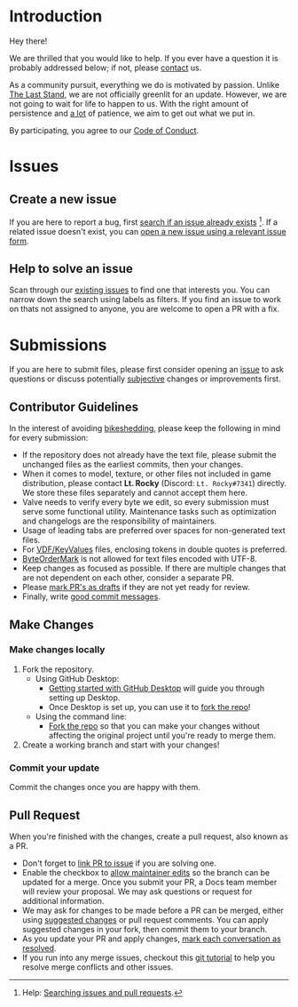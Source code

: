 # Introduction

Hey there!

We are thrilled that you would like to help. If you ever have a question it is probably addressed below; if not, please [contact](/CODE_OF_CONDUCT.md#Contact) us.

As a community pursuit, everything we do is motivated by passion. Unlike [The Last Stand](https://www.l4d.com/laststand/), we are not officially greenlit for an update. However, we are not going to wait for life to happen to us. With the right amount of persistence and [a lot](https://developer.valvesoftware.com/wiki/Valve_Time) of patience, we aim to get out what we put in.

By participating, you agree to our [Code of Conduct](/CODE_OF_CONDUCT.md).

# Issues

## Create a new issue
If you are here to report a bug, first [search if an issue already exists](https://github.com/Tsuey/L4D2-Community-Update/issues?q=is%3Aopen) [^1]. If a related issue doesn't exist, you can [open a new issue using a relevant issue form](https://github.com/Tsuey/L4D2-Community-Update/issues/new).

## Help to solve an issue
Scan through our [existing issues](https://github.com/Tsuey/L4D2-Community-Update/issues?q=is%3Aopen) to find one that interests you. You can narrow down the search using labels as filters. If you find an issue to work on thats not assigned to anyone, you are welcome to open a PR with a fix.

# Submissions

If you are here to submit files, please first consider opening an [issue](https://github.com/Tsuey/L4D2-Community-Update/issues) to ask questions or discuss potentially [subjective](https://en.wikipedia.org/wiki/Subjective) changes or improvements first.

## Contributor Guidelines
In the interest of avoiding [bikeshedding](https://docs.freebsd.org/en/books/faq/#bikeshed-painting), please keep the following in mind for every submission:

- If the repository does not already have the text file, please submit the unchanged files as the earliest commits, then your changes.
- When it comes to model, texture, or other files not included in game distribution, please contact **Lt. Rocky** (Discord: `Lt. Rocky#7341`) directly. We store these files separately and cannot accept them here.
- Valve needs to verify every byte we edit, so every submission must serve some functional utility. Maintenance tasks such as optimization and changelogs are the responsibility of maintainers.
- Usage of leading tabs are preferred over spaces for non-generated text files.
- For [VDF/KeyValues](https://developer.valvesoftware.com/wiki/KeyValues) files, enclosing tokens in double quotes is preferred.
- [ByteOrderMark](https://en.wikipedia.org/wiki/Byte_order_mark#UTF-8) is not allowed for text files encoded with UTF-8.
- Keep changes as focused as possible. If there are multiple changes that are not dependent on each other, consider a separate PR.
- Please [mark PR's as drafts](https://docs.github.com/en/pull-requests/collaborating-with-pull-requests/proposing-changes-to-your-work-with-pull-requests/changing-the-stage-of-a-pull-request) if they are not yet ready for review.
- Finally, write [good commit messages](http://tbaggery.com/2008/04/19/a-note-about-git-commit-messages.html).

## Make Changes
### Make changes locally
1. Fork the repository.
   - Using GitHub Desktop:
     - [Getting started with GitHub Desktop](https://docs.github.com/en/desktop/installing-and-configuring-github-desktop/getting-started-with-github-desktop) will guide you through setting up Desktop.
     - Once Desktop is set up, you can use it to [fork the repo](https://docs.github.com/en/desktop/contributing-and-collaborating-using-github-desktop/cloning-and-forking-repositories-from-github-desktop)!
   - Using the command line:
     - [Fork the repo](https://docs.github.com/en/github/getting-started-with-github/fork-a-repo#fork-an-example-repository) so that you can make your changes without affecting the original project until you're ready to merge them.
2. Create a working branch and start with your changes!
### Commit your update
Commit the changes once you are happy with them.

## Pull Request
When you're finished with the changes, create a pull request, also known as a PR.

- Don't forget to [link PR to issue](https://docs.github.com/en/issues/tracking-your-work-with-issues/linking-a-pull-request-to-an-issue) if you are solving one.
- Enable the checkbox to [allow maintainer edits](https://docs.github.com/en/github/collaborating-with-issues-and-pull-requests/allowing-changes-to-a-pull-request-branch-created-from-a-fork) so the branch can be updated for a merge. Once you submit your PR, a Docs team member will review your proposal. We may ask questions or request for additional information.
- We may ask for changes to be made before a PR can be merged, either using [suggested changes](https://docs.github.com/en/github/collaborating-with-issues-and-pull-requests/incorporating-feedback-in-your-pull-request) or pull request comments. You can apply suggested changes in your fork, then commit them to your branch.
- As you update your PR and apply changes, [mark each conversation as resolved](https://docs.github.com/en/github/collaborating-with-issues-and-pull-requests/commenting-on-a-pull-request#resolving-conversations).
- If you run into any merge issues, checkout this [git tutorial](https://lab.github.com/githubtraining/managing-merge-conflicts) to help you resolve merge conflicts and other issues.

[^1]: Help: [Searching issues and pull requests](https://docs.github.com/en/github/searching-for-information-on-github/searching-on-github/searching-issues-and-pull-requests#search-by-the-title-body-or-comments).
